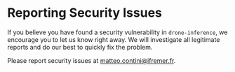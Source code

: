 # Reporting Security Issues

If you believe you have found a security vulnerability in `drone-inference`, we encourage you to let us know right away. We will investigate all legitimate reports and do our best to quickly fix the problem.

Please report security issues at matteo.contini@ifremer.fr.
